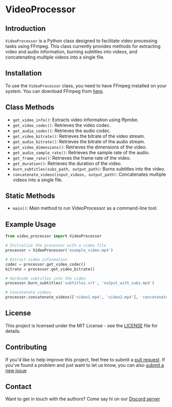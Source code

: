 
# VideoProcessor

## Introduction
`VideoProcessor` is a Python class designed to facilitate video processing tasks using FFmpeg. This class currently provides methods for extracting video and audio information, burning subtitles into videos, and concatenating multiple videos into a single file.

## Installation
To use the `VideoProcessor` class, you need to have FFmpeg installed on your system. You can download FFmpeg from [here](https://ffmpeg.org/download.html).

## Class Methods
- `get_video_info()`: Extracts video information using ffprobe.
- `get_video_codec()`: Retrieves the video codec.
- `get_audio_codec()`: Retrieves the audio codec.
- `get_video_bitrate()`: Retrieves the bitrate of the video stream.
- `get_audio_bitrate()`: Retrieves the bitrate of the audio stream.
- `get_video_dimensions()`: Retrieves the dimensions of the video.
- `get_audio_sample_rate()`: Retrieves the sample rate of the audio.
- `get_frame_rate()`: Retrieves the frame rate of the video.
- `get_duration()`: Retrieves the duration of the video.
- `burn_subtitles(subs_path, output_path)`: Burns subtitles into the video.
- `concatenate_videos(input_videos, output_path)`: Concatenates multiple videos into a single file.

## Static Methods
- `main()`: Main method to run VideoProcessor as a command-line tool.

## Example Usage
```python
from video_processor import VideoProcessor

# Initialize the processor with a video file
processor = VideoProcessor('example_video.mp4')

# Extract video information
codec = processor.get_video_codec()
bitrate = processor.get_video_bitrate()

# Hardcode subtitles into the video
processor.burn_subtitles('subtitles.srt', 'output_with_subs.mp4')

# Concatenate videos
processor.concatenate_videos(['video1.mp4', 'video2.mp4'], 'concatenated_video.mp4')
```

## License
This project is licensed under the MIT License - see the [LICENSE](LICENSE) file for details.

## Contributing
If you'd like to help improve this project, feel free to submit a [pull request](https://github.com/DJStompZone/VideoProcessor/pulls). 
If you've found a problem and just want to let us know, you can also [submit a new issue](https://github.com/DJStompZone/VideoProcessor/issues/new/choose)

## Contact
Want to get in touch with the authors? Come say hi on our [Discord server](https://djstomp.net)